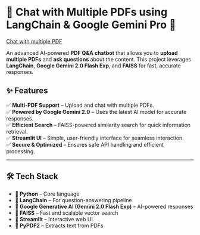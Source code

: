 # 📄 Chat with Multiple PDFs using LangChain & Google Gemini Pro 🚀  

[Chat with multiple PDF](https://aichat-with-multiple-pdf.streamlit.app/)  

An advanced AI-powered **PDF Q&A chatbot** that allows you to **upload multiple PDFs** and **ask questions** about the content. This project leverages **LangChain**, **Google Gemini 2.0 Flash Exp**, and **FAISS** for fast, accurate responses.  

## ✨ Features  
✅ **Multi-PDF Support** – Upload and chat with multiple PDFs.  
✅ **Powered by Google Gemini 2.0** – Uses the latest AI model for accurate responses.  
✅ **Efficient Search** – FAISS-powered similarity search for quick information retrieval.  
✅ **Streamlit UI** – Simple, user-friendly interface for seamless interaction.  
✅ **Secure & Optimized** – Ensures safe API handling and efficient processing.  

---

## 🛠️ Tech Stack  
- **🔹 Python** – Core language  
- **🔹 LangChain** – For question-answering pipeline  
- **🔹 Google Generative AI (Gemini 2.0 Flash Exp)** – AI-powered responses  
- **🔹 FAISS** – Fast and scalable vector search  
- **🔹 Streamlit** – Interactive web UI  
- **🔹 PyPDF2** – Extracts text from PDFs  


